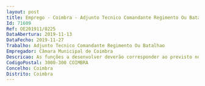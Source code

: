 ```yaml
--- 
layout: post
title: Emprego - Coimbra - Adjunto Tecnico Comandante Regimento Ou Batalhao
Id: 71609
Ref: OE201911/0225
DataAbertura: 2019-11-13
DataFecho: 2019-11-27
Trabalho: Adjunto Tecnico Comandante Regimento Ou Batalhao
Empregador: Câmara Municipal de Coimbra
Descricao: As funções a desenvolver deverão corresponder ao previsto no item n.º 3.13 do modelo de organização dos serviços municipais da Câmara Municipal de Coimbra, publicitado através do Aviso n.º 11707 2019, publicado na II Série do Diário da República n.º 136, de 18 de julho de 2019.  Competências  Orientação para resultados  liderança e gestão de pessoas  otimização de recursos  decisão  orientação para a inovação e mudança.
CodigoPostal: 3000-300 COIMBRA
Concelho: Coimbra
Distrito: Coimbra
--- 
```


